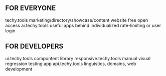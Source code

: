 ## FOR EVERYONE
techy.tools                       marketing/directory/showcase/content website free open access
ai.techy.tools                    useful apps behind individualized rate-limiting or user login

## FOR DEVELOPERS
ui.techy.tools                    compontent library
responsive.techy.tools            manual visual regression testing app
api.techy.tools                   linguistics, domains, web development


